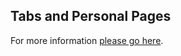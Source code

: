 ## Tabs and Personal Pages

For more information [please go here](https://learn.microsoft.com/en-us/microsoftteams/platform/tabs/what-are-tabs).